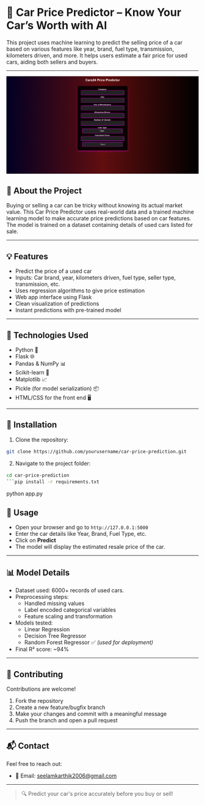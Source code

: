 # 🚗 Car Price Predictor – Know Your Car’s Worth with AI


This project uses machine learning to predict the selling price of a car based on various features like year, brand, fuel type, transmission, kilometers driven, and more. It helps users estimate a fair price for used cars, aiding both sellers and buyers.

---

![Crime Rate Prediction Banner](https://github.com/karthikprogr/Car-Price-Prediction/blob/main/static/Screenshot%202025-06-06%20140706.png)


## 📌 About the Project

Buying or selling a car can be tricky without knowing its actual market value. This Car Price Predictor uses real-world data and a trained machine learning model to make accurate price predictions based on car features. The model is trained on a dataset containing details of used cars listed for sale.

---

## 💡 Features

- Predict the price of a used car
- Inputs: Car brand, year, kilometers driven, fuel type, seller type, transmission, etc.
- Uses regression algorithms to give price estimation
- Web app interface using Flask
- Clean visualization of predictions
- Instant predictions with pre-trained model

---

## 🔧 Technologies Used

- Python 🐍
- Flask 🌐
- Pandas & NumPy 📊
- Scikit-learn 🤖
- Matplotlib 📈
- Pickle (for model serialization) 📦
- HTML/CSS for the front end 🖥️

---

## 🚀 Installation

1. Clone the repository:

```bash
git clone https://github.com/yourusername/car-price-prediction.git
```
2. Navigate to the project folder:

```bash
cd car-price-prediction
```pip install -r requirements.txt
```
python app.py

## 📲 Usage

- Open your browser and go to `http://127.0.0.1:5000`
- Enter the car details like Year, Brand, Fuel Type, etc.
- Click on **Predict**
- The model will display the estimated resale price of the car.

---

## 📊 Model Details

- Dataset used: 6000+ records of used cars.
- Preprocessing steps:
  - Handled missing values
  - Label encoded categorical variables
  - Feature scaling and transformation
- Models tested:
  - Linear Regression
  - Decision Tree Regressor
  - Random Forest Regressor ✅ *(used for deployment)*
- Final R² score: ~94%

---

## 🙌 Contributing

Contributions are welcome!

1. Fork the repository
2. Create a new feature/bugfix branch
3. Make your changes and commit with a meaningful message
4. Push the branch and open a pull request

---

## 📬 Contact

Feel free to reach out:

- 📧 Email: [seelamkarthik2006@gmail.com](seelamkarthik2006@gmail.com)

---

> 🔍 Predict your car's price accurately before you buy or sell!
